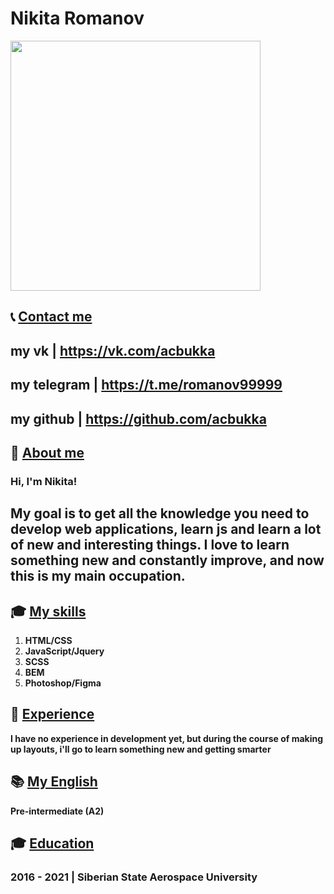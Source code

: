 # Nikita Romanov

[<img src="https://i.imgur.com/CaqwGTg.png" width="400">](https://i.imgur.com/Utc53mK.png)


## 📞 [Contact me](#Contacts)


## my vk       | https://vk.com/acbukka
## my telegram | https://t.me/romanov99999
## my github   | https://github.com/acbukka


## 📝 [About me](#About)

### Hi, I'm Nikita!

## My goal is to get all the knowledge you need to develop web applications, learn js and learn a lot of new and interesting things. I love to learn something new and constantly improve, and now this is my main occupation.

## 🎓 [My skills](#Skills)

  1. **HTML/CSS**
  2. **JavaScript/Jquery**
  3. **SCSS**
  4. **BEM**
  5. **Photoshop/Figma**

## 👷 [Experience](#Experience)

**I have no experience in development yet, but during the course of making up layouts, i'll go to learn something new and getting smarter**


## 📚 [My English](#English)


**Pre-intermediate (A2)**


## 🎓 [Education](#Education)

    
###  2016 - 2021 | Siberian State Aerospace University 




